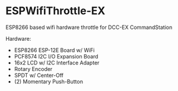 # ESPWifiThrottle-EX
ESP8266 based wifi hardware throttle for DCC-EX CommandStation

Hardware:
- ESP8266 ESP-12E Board w/ WiFi
- PCF8574 I2C I/O Expansion Board
- 16x2 LCD w/ I2C Interface Adapter
- Rotary Encoder
- SPDT w/ Center-Off
- (2) Momentary Push-Button
